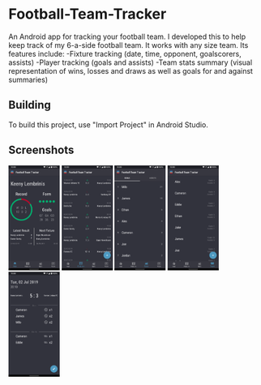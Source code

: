 Football-Team-Tracker
===================================

An Android app for tracking your football team. I developed this to help keep track of my 6-a-side football team. It works with any size team. Its features include:
-Fixture tracking (date, time, opponent, goalscorers, assists)
-Player tracking (goals and assists)
-Team stats summary (visual representation of wins, losses and draws as well as goals for and against summaries)


Building
---------------

To build this project, use "Import Project" in Android Studio.


Screenshots
---------------
<div>
  <img src="/screenshots/hub_tab.png" alt="Hub tab screenshot" width="20%"/>
  <img src="/screenshots/fixtures_tab.png" alt="Fuxtures tab screenshot" width="20%"/>
  <img src="/screenshots/stats_tab.png" alt="Stats tab screenshot" width="20%"/>
  <img src="/screenshots/team_tab.png" alt="Team tab screenshot" width="20%"/>
  <img src="/screenshots/fixture_details.png" alt="Fixture details screenshot" width="20%"/>
</div>
